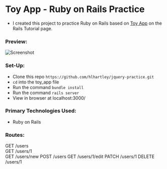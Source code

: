 # Toy App - Ruby on Rails Practice
- I created this project to practice Ruby on Rails based on [Toy App](https://www.railstutorial.org/book/toy_app) on the Rails Tutorial page. 

### Preview:
![Screenshot]()

### Set-Up:
* Clone this repo `https://github.com/hlhartley/jquery-practice.git`
* `cd` into the toy_app file
* Run the command `bundle install`
* Run the command `rails server`
* View in browser at localhost:3000/

### Primary Technologies Used:
* Ruby on Rails

### Routes:
GET	/users	
GET	/users/1	
GET	/users/new
POST	/users
GET	/users/1/edit
PATCH	/users/1
DELETE /users/1

